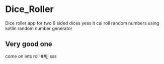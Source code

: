 # Dice_Roller
Dice roller app for two 6 sided dices 
yess it cal roll random numbers using kotlin random number generator
## Very good one
come on lets roll
##jj
sss
